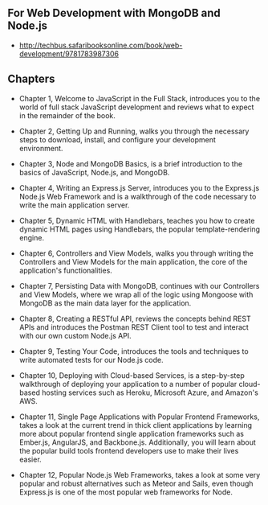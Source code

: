 

## For Web Development with MongoDB and Node.js
* http://techbus.safaribooksonline.com/book/web-development/9781783987306


## Chapters
* Chapter 1, Welcome to JavaScript in the Full Stack, introduces you to the world of full stack JavaScript development and reviews what to expect in the remainder of the book.

* Chapter 2, Getting Up and Running, walks you through the necessary steps to download, install, and configure your development environment.

* Chapter 3, Node and MongoDB Basics, is a brief introduction to the basics of JavaScript, Node.js, and MongoDB.

* Chapter 4, Writing an Express.js Server, introduces you to the Express.js Node.js Web Framework and is a walkthrough of the code necessary to write the main application server.

* Chapter 5, Dynamic HTML with Handlebars, teaches you how to create dynamic HTML pages using Handlebars, the popular template-rendering engine.

* Chapter 6, Controllers and View Models, walks you through writing the Controllers and View Models for the main application, the core of the application's functionalities.

* Chapter 7, Persisting Data with MongoDB, continues with our Controllers and View Models, where we wrap all of the logic using Mongoose with MongoDB as the main data layer for the application.

* Chapter 8, Creating a RESTful API, reviews the concepts behind REST APIs and introduces the Postman REST Client tool to test and interact with our own custom Node.js API.

* Chapter 9, Testing Your Code, introduces the tools and techniques to write automated tests for our Node.js code.

* Chapter 10, Deploying with Cloud-based Services, is a step-by-step walkthrough of deploying your application to a number of popular cloud-based hosting services such as Heroku, Microsoft Azure, and Amazon's AWS.

* Chapter 11, Single Page Applications with Popular Frontend Frameworks, takes a look at the current trend in thick client applications by learning more about popular frontend single application frameworks such as Ember.js, AngularJS, and Backbone.js. Additionally, you will learn about the popular build tools frontend developers use to make their lives easier.

* Chapter 12, Popular Node.js Web Frameworks, takes a look at some very popular and robust alternatives such as Meteor and Sails, even though Express.js is one of the most popular web frameworks for Node. 


